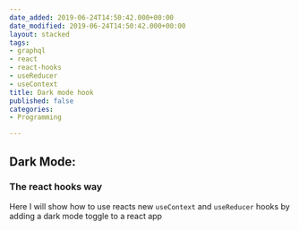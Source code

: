 ```yaml
---
date_added: 2019-06-24T14:50:42.000+00:00
date_modified: 2019-06-24T14:50:42.000+00:00
layout: stacked
tags:
- graphql
- react
- react-hooks
- useReducer
- useContext
title: Dark mode hook
published: false
categories:
- Programming

---
```

## Dark Mode:

### The react hooks way

Here I will show how to use reacts new `useContext` and `useReducer` hooks by adding a dark mode toggle to a react app